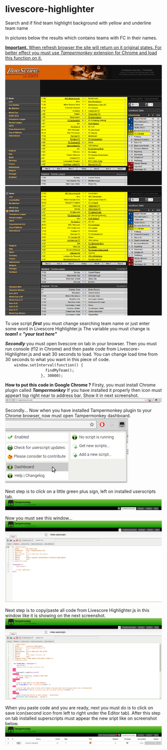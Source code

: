 # livescore-highlighter
Search and if find team highlight background with yellow and underline team name


<p>In pictures below the results which contains teams with FC in their names.</p>

<p><u><strong>Important.</strong> When refresh browser the site will return on it original states. For better effect you must use <em>Tampermonkey</em> extension for Chrome and load this function on it.</u></p>


<img src="screenshot1.png" alt="result picture one" />
<img src="screenshot2.png" alt="result picture one" />

<p>To use script <strong><em>first</em></strong> you must change searching team name or just enter some word in Livescore Highlighter.js The variable you must change is <strong><em>team1 = "your text here"</em></strong></p>

<p><strong><em>Secondly</em></strong> you must open livescore on tab in your browser. Then you must run console (f12 in Chrome) and then paste code from Livescore-Highlighter.js and wait 30 seconds to load. You can change load time from 30 seconds to what you want in this piece of code.
<code>
	window.setInterval(function() {
                  findMyTeam();
                }, 30000); 
</code>
</p>


<p><strong>How to put this code in Google Chrome ?</strong>
Firsty, you must install Chrome plugin called <strong><em>Tampermonkey</em></strong> If you have installed it properly then icon must appeart top right near to address bar. Show it in next screenshot.
<img src="Tampermonkey installed.png" alt="Picture show icon to now installed Tampermonkey top right to address bar" />
</p>

<p>Secondly... Now when you have installed Tampermonkey plugin to your Chrome browser, now must open Tampermonkey dashboard.<br />
<img src="Tampermonkey Dashboard.png" alt="Showing Tampermonkey`s dashboard" />
</p>

<p>
Next step is to click on a little green plus sign, left on installed userscripts tab.
<img src="AddNewScriptGreenPlusSign.png" alt="You must click on green plus icon on the left of userscripts tab." />
</p>

<p>
Now you must see this window...
<img src="UserscriptsDefaultEditor.png" alt="Picture is showing usercripts default editor" />
</p>

<p>
Next step is to copy/paste all code from Livescore Highlighter.js in this window like it is showing on the next screenshot.
<img src="All code is pasted.png" alt="Showing where to paste code from Livescore Highlighter.js" />
</p>

<p>
When you paste code and you are ready, next you must do is to click on save icon(second icon from left to right under the Editor tab). After this step on tab installed superscripts must appear the new sript like on screenshot below.
<img src="TheNewScriptShowing.png" alt="The new saved script now appear in installed userscripts tab" /> 
</p>


